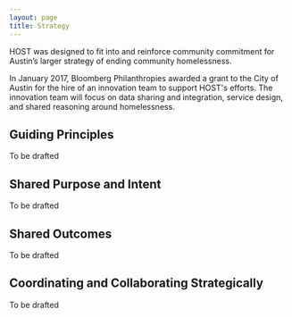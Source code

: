 ```yaml
---
layout: page
title: Strategy
---
```

HOST was designed to fit into and reinforce community commitment for Austin’s larger strategy of ending community homelessness.

In January 2017, Bloomberg Philanthropies awarded a grant to the City of Austin for the hire of an innovation team to support HOST's efforts. The innovation team will focus on data sharing and integration, service design, and shared reasoning around homelessness.

## Guiding Principles

To be drafted

## Shared Purpose and Intent

To be drafted

## Shared Outcomes

To be drafted

## Coordinating and Collaborating Strategically

To be drafted
